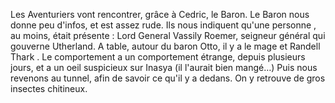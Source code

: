 Les Aventuriers vont rencontrer, grâce à Cedric, le Baron. Le Baron nous donne peu d'infos, et est assez rude. Ils nous indiquent qu'une personne , au moins, était présente : Lord General Vassily Roemer, seigneur général qui gouverne Utherland. A table, autour du baron Otto, il y a le mage et Randell Thark . Le comportement a un comportement étrange, depuis plusieurs jours, et a un oeil suspicieux sur Inasya (il l'aurait bien mangé…) Puis nous revenons au tunnel, afin de savoir ce qu'il y a dedans. On y retrouve de gros insectes chitineux.
